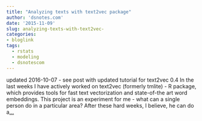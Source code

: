 ```yaml
---
title: "Analyzing texts with text2vec package"
author: 'dsnotes.com'
date: '2015-11-09'
slug: analyzing-texts-with-text2vec-
categories:
- bloglink
tags:
  - rstats
  - modeling
  - dsnotescom
---
```


updated 2016-10-07 - see post with updated tutorial for text2vec 0.4 In the last weeks I have actively worked on text2vec (formerly tmlite) - R package, which provides tools for fast text vectorization and state-of-the art word embeddings. This project is an experiment for me - what can a single person do in a particular area? After these hard weeks, I believe, he can do a[... <i class="fas fa-external-link-alt"></i>](http://dsnotes.com/post/text2vec/)

